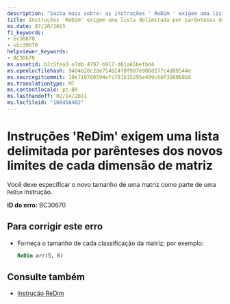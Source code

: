 ```yaml
---
description: "Saiba mais sobre: as instruções ' ReDim ' exigem uma lista entre parênteses dos novos limites de cada dimensão da matriz"
title: Instruções 'ReDim' exigem uma lista delimitada por parênteses dos novos limites de cada dimensão de matriz
ms.date: 07/20/2015
f1_keywords:
- bc30670
- vbc30670
helpviewer_keywords:
- BC30670
ms.assetid: b2c5fea3-e7db-4797-b917-d61a65befbd4
ms.openlocfilehash: 9404b28c2de754024f0f987e988d277c4d80544e
ms.sourcegitcommit: 10e719780594efc781b15295e499c66f316068b8
ms.translationtype: MT
ms.contentlocale: pt-BR
ms.lasthandoff: 02/14/2021
ms.locfileid: "100458402"
---
```

# <a name="redim-statements-require-a-parenthesized-list-of-the-new-bounds-of-each-dimension-of-the-array"></a>Instruções 'ReDim' exigem uma lista delimitada por parênteses dos novos limites de cada dimensão de matriz

Você deve especificar o novo tamanho de uma matriz como parte de uma `ReDim` instrução.  
  
 **ID do erro:** BC30670  
  
## <a name="to-correct-this-error"></a>Para corrigir este erro  
  
- Forneça o tamanho de cada classificação da matriz; por exemplo:  
  
    ```vb  
    ReDim arr(5, 6)  
    ```  
  
## <a name="see-also"></a>Consulte também

- [Instrução ReDim](../language-reference/statements/redim-statement.md)
